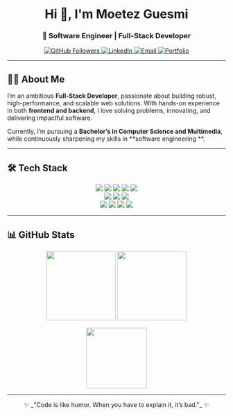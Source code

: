 <!-- Profile README for Moetez Guesmi -->

<h1 align="center">Hi 👋, I'm Moetez Guesmi</h1>
<h3 align="center">🚀 Software Engineer | Full-Stack Developer</h3>


<p align="center">
  <a href="https://github.com/MoetezG">
    <img src="https://img.shields.io/github/followers/MoetezG?label=Followers&style=social" alt="GitHub Followers"/>
  </a>
  <a href="https://linkedin.com/in/guesmi-moetez">
    <img src="https://img.shields.io/badge/LinkedIn-0077B5.svg?&style=flat-square&logo=linkedin&logoColor=white" alt="LinkedIn"/>
  </a>
  <a href="mailto:moetez.guesmi.tn@gmail.com">
    <img src="https://img.shields.io/badge/Email-D14836.svg?&style=flat-square&logo=gmail&logoColor=white" alt="Email"/>
  </a>
  <a href="https://moetezguesmi.me">
    <img src="https://img.shields.io/badge/Portfolio-000000?style=flat-square&logo=vercel&logoColor=white" alt="Portfolio"/>
  </a>
</p>

---

## 👨‍💻 About Me
I’m an ambitious **Full-Stack Developer**, passionate about building robust, high-performance, and scalable web solutions. With hands-on experience in both **frontend and backend**, I love solving problems, innovating, and delivering impactful software.  

Currently, I’m pursuing a **Bachelor’s in Computer Science and Multimedia**, while continuously sharpening my skills in **software engineering **.  

---



## 🛠️ Tech Stack

<p align="center">
  <!-- Frontend -->
  <img src="https://img.shields.io/badge/React-20232A?style=for-the-badge&logo=react&logoColor=61DAFB"/>
  <img src="https://img.shields.io/badge/Next.js-000000?style=for-the-badge&logo=next.js&logoColor=white"/>
  <img src="https://img.shields.io/badge/Angular-DD0031?style=for-the-badge&logo=angular&logoColor=white"/>
  <img src="https://img.shields.io/badge/React_Native-20232A?style=for-the-badge&logo=react&logoColor=61DAFB"/>
  <img src="https://img.shields.io/badge/TailwindCSS-06B6D4?style=for-the-badge&logo=tailwindcss&logoColor=white"/>
  <br/>
  <!-- Backend -->
  <img src="https://img.shields.io/badge/Node.js-339933?style=for-the-badge&logo=node.js&logoColor=white"/>
  <img src="https://img.shields.io/badge/Express.js-000000?style=for-the-badge&logo=express&logoColor=white"/>
  <img src="https://img.shields.io/badge/Spring%20Boot-6DB33F?style=for-the-badge&logo=springboot&logoColor=white"/>
  <br/>
  <!-- Databases -->
  <img src="https://img.shields.io/badge/MongoDB-4EA94B?style=for-the-badge&logo=mongodb&logoColor=white"/>
  <img src="https://img.shields.io/badge/PostgreSQL-316192?style=for-the-badge&logo=postgresql&logoColor=white"/>
  <img src="https://img.shields.io/badge/MySQL-005C84?style=for-the-badge&logo=mysql&logoColor=white"/>
  <img src="https://img.shields.io/badge/Prisma-2D3748?style=for-the-badge&logo=prisma&logoColor=white"/>
</p>

---

## 📊 GitHub Stats
<p align="center">
  <img src="https://github-readme-stats.vercel.app/api?username=MoetezG&show_icons=true&theme=radical" height="160"/>
  <img src="https://github-readme-streak-stats.herokuapp.com/?username=MoetezG&theme=radical" height="160"/>
</p>

<p align="center">
  <img src="https://github-readme-stats.vercel.app/api/top-langs/?username=MoetezG&layout=compact&theme=radical" height="140"/>
</p>

---

<p align="center">✨ _"Code is like humor. When you have to explain it, it’s bad."_ ✨</p>
